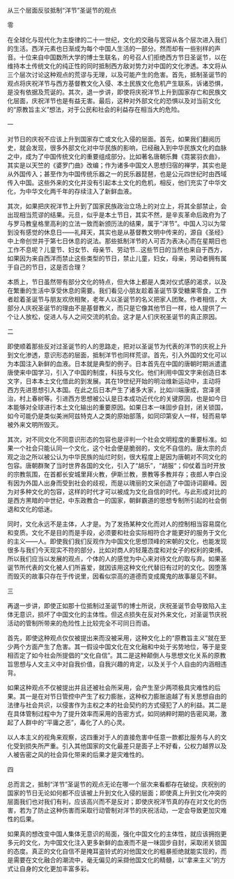 从三个层面反驳抵制“洋节”圣诞节的观点

零

在全球化与现代化为主旋律的二十一世纪，文化的交融与宽容从各个层次进入我们的生活。西洋元素也日渐成为每个中国人生活的一部分。然而却有一些别样的声音。十位来自中国数所大学的博士生联名，的号召人们拒绝西方节日圣诞节，以在维持本土传统文化的纯正性的同时抵制西方敌对势力对中国的文化渗透。本文将从三个层次讨论这种观点的荒谬与无理，以及可能产生的危害。首先，抵制圣诞节的观点将庆祝洋节与西方基督教文化入侵、本土民族文化危机产生联系，诉诸恐惧，是没有依据及荒诞的。其次，退一步讲，即使将庆祝洋节上升到国家存亡和民族文化层面，庆祝洋节也是有益无害。最后，这种对外部文化的恐惧以及对当前文化的“原教旨主义”想法，对于公民和社会的利益存在相当大的危险。

一

对节日的庆祝不应该上升到国家存亡或文化入侵的层面。首先，如果我们翻阅历史，就会发现，很多外部文化对中华民族的影响，已经融入到中华民族文化的血脉之中，成为了中国传统文化的重要组成部分。比如著名唐朝乐舞《霓裳羽衣曲》，其实是以天竺的《婆罗门曲》改编；作为诸多中国文人思想归宿的禅学，其实也是从外国传入；甚至作为中国传统乐器之一的民乐器琵琶，也是公元四世纪时由西域传入中国。这些外来的文化并没有引起本土文化的危机，相反，他们充实了中华文化，为中华文化两千年的存续注入了新鲜血液。

其次，如果把庆祝洋节上升到了国家民族政治立场上的对立上，将其全部禁止，会出现相当荒谬的结果。元旦，似乎是本土节日，其实不然，是辛亥革命后政府为了与罗马教皇格里高利的立法一致而新颁历法的结果，属于“洋节”。中国人习以为常到没有感觉的休息日——礼拜天，其实也是从基督教文明中传来的，源自《圣经》中上帝创世并于第七日休息的说法。那些抵制洋节的人可否为表决心而在星期日也工作不息呢？儿童节、妇女节、母亲节、劳动节...这些节日的当然也来自于西方，如果因为来自西洋而禁止这些类型的节日，禁止儿童，妇女，母亲，劳动者拥有属于自己的节日，这是否合理？

本质上，节日虽然带有部分文化的特点，但大体上都是人类对仪式感的渴求，以及在繁重的生活中享受休息的需要。我们看见小朋友趁着圣诞节享受糖果零食，工作者趁着圣诞节与朋友欢欣相聚，老年人以圣诞节的名义把家人团聚。作者相信，大部分人庆祝圣诞节的理由不是基督教义，而只是它像其他节日一样，给人提供了一个让人放松，促进人与人之间交流的机会。这才是人们庆祝圣诞节的真正原因。

二

即使顺着那些反对过圣诞节的人的思路走，把对以圣诞节为代表的洋节的庆祝上升到文化渗透，意识形态的层面，抵制洋节也同样荒谬。首先，引入外国的文化可以为本国注入新鲜的血液。日本就是典型的例子。日本首先在中国的唐朝时期派遣遣唐使来中国学习，引入了中国的制度，科技与文化。他们利用中国文字来创造日本文字，日本本土文化借此的到发展。其在19世纪开始的明治维新运动中，主动将西方先进思想引入本国。在此之后日本产生了诸多大家，比如川端康成，宫泽贤治，村上春树等。引进西方思想被公认是日本成功近代化的关键原因，也是如今日本能够对全球进行本土文化输出的重要原因。如果日本一味固步自封，闭关锁国，如今可能仍是类似美洲阿兹特克人之类的原始部落，如同印第安人一样，轻而易举被外来文明所毁灭。

其次，对不同文化不同意识形态的包容也是评判一个社会文明程度的重要标准。如果一个社会只能认同一个文化，这个社会便是脆弱的，文化不自信的。唐太宗的贞观之治之所以被公认为中华民族的灿烂时刻，很大程度上是因为唐朝对不同文化的包容。唐朝群聚了当时世界各国的文化，引入了“胡乐”，“胡服“；仰仗着当时开放的宗教氛围，在首都长安城里拜火教，伊斯兰教，景教等多教并存；夜郎人李白没有因为外国人出身而受到社会的歧视，而是以瑰丽的文采创造了中国诗词巅峰。因为对多种文化的包容，这样的时代才可以被成为文化自信的时代。与此形成对比的是西方黑暗的中世纪，中东政教合一的国家，朝鲜霸道的思想专制所引起的社会倒退和文化的低迷。

同时，文化永远不是主体，人才是。为了发扬某种文化而对人的控制相当容易腐化和变质。文化不是目的而是手段，必须要和社会实际相符合才能更好的服务于文化的主义——人。即使我们我们反观作为中国文化思想顶峰的宋朝的文化，也能发现很多与我们今天现实不符的部分，比如对商人的轻蔑态度和对女子的权利的束缚。所以我们应当以发展的观点，个体的人的感觉为中心来对待文化的取与弃。如果圣诞节所代表的文化被人们所喜爱，就因该用这种文化代替旧有过时的文化。因堕落而毁灭的故事只存在于传说里，因看似崇高的道德而变成魔鬼的故事屡见不鲜。

三

再退一步讲，即使正如那十位抵制过圣诞节的博士所说，庆祝圣诞节会导致陷入主体无意识，损坏了中国文化的主体性。但这点损失在反对外来文化，对圣诞节庆祝活动的管制所带来的危险性上比较完全不可同日而语。

首先，即使这种观点仅仅被提出来而没被采用，这种文化上的“原教旨主义”就在至少两个方面产生了危害。其一假设中国文化在文化融和中处于劣势地位，等于是变相否定了如今社会所提倡的“文化自信”。其二是这种颠倒人与思想文化关系的原教旨思想与人文主义中对自我价值，自我兴趣的肯定，以及关于个人自由的内涵相违背。

如果这种观点不仅被提出并且还被社会所采用，会产生至少两项极具灾难性的后果。其一是在对节日管控中产生了权力膨胀，这种权力膨胀逾越了有关思想自由的法律与社会共识，以侵害作为主权之本的社会契约的方式侵犯了人的利益。其二是在具体管制过程中为了提升效率而采用的告密方式，如同纳粹时期的告密风潮，激起了人群中的“平庸之恶”，毒化了人的心灵。

以人本主义的视角来观察，这四重对于人的直接危害中任意一款都比服务与人的文化受到损失所严重。引入其他国家的文化最差只是面子上不好看，公权力越界以及人被告密之风的社会异化带来的后果才是灾难性的。

四

总而言之，抵制“洋节”圣诞节的观点无论在哪一个层次来看都存在破绽。庆祝别的国家的节日无论如何都不应该被上升到文化入侵的层面；即使真上升到文化冲突的层面我们也对我们有利，应该高兴而不是反对；即使庆祝洋节真的存在对文化的伤害，若为了防止这种伤害而采取行动管制对洋节的庆祝活动，一定会导致更加灾难性的后果。

如果真的想改变中国人集体无意识的局面，强化中国文化的主体性，就应该拥抱更多元的文化，为中国文化注入更多新鲜的血液而不是一味固步自封，采取闭关锁国的态度。真正的文化自信不是掩耳盗铃式的对他国文化的粗暴拒绝就能实现的，而是需要在文化融合的潮流中，毫无偏见的采撷他国文化的精髓，以“拿来主义”的方式让自身的文化更加丰富多彩。